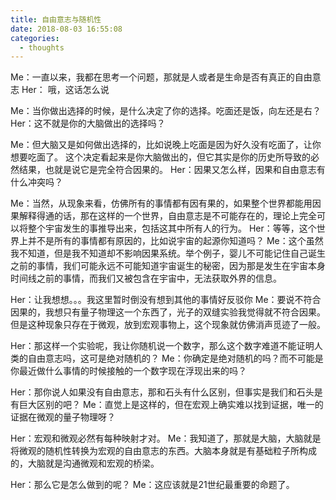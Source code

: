 ```yaml
---
title: 自由意志与随机性
date: 2018-08-03 16:55:08
categories:
  - thoughts
---
```


Me：一直以来，我都在思考一个问题，那就是人或者是生命是否有真正的自由意志
Her： 哦，这话怎么说
<!--more-->
Me：当你做出选择的时候，是什么决定了你的选择。吃面还是饭，向左还是右？
Her：这不就是你的大脑做出的选择吗？

Me：但大脑又是如何做出选择的，比如说晚上吃面是因为好久没有吃面了，让你想要吃面了。
	这个决定看起来是你大脑做出的，但它其实是你的历史所导致的必然结果，也就是说它是完全符合因果的。
Her：因果又怎么样，因果和自由意志有什么冲突吗？

Me：当然，从现象来看，仿佛所有的事情都有因有果的，如果整个世界都能用因果解释得通的话，那在这样的一个世界，自由意志是不可能存在的，理论上完全可以将整个宇宙发生的事推导出来，包括这其中所有人的行为。
Her：等等，这个世界上并不是所有的事情都有原因的，比如说宇宙的起源你知道吗？
Me：这个虽然我不知道，但是我不知道却不影响因果系统。举个例子，婴儿不可能记住自己诞生之前的事情，我们可能永远不可能知道宇宙诞生的秘密，因为那是发生在宇宙本身时间线之前的事情，而我们又被包含在宇宙中，无法获取外界的信息。

Her：让我想想。。。我这里暂时倒没有想到其他的事情好反驳你
Me：要说不符合因果的，我想只有量子物理这一个东西了，光子的双缝实验我觉得就不符合因果。但是这种现象只存在于微观，放到宏观事物上，这个现象就仿佛消声觅迹了一般。

Her：那这样一个实验呢，我让你随机说一个数字，那么这个数字难道不能证明人类的自由意志吗，这可是绝对随机的？
Me：你确定是绝对随机的吗？而不可能是你最近做什么事情的时候接触的一个数字现在浮现出来的吗？

Her：那你说人如果没有自由意志，那和石头有什么区别，但事实是我们和石头是有巨大区别的吧？
Me：直觉上是这样的，但在宏观上确实难以找到证据，唯一的证据在微观的量子物理呀？

Her：宏观和微观必然有每种映射才对。
Me：我知道了，那就是大脑，大脑就是将微观的随机性转换为宏观的自由意志的东西。大脑本身就是有基础粒子所构成的，大脑就是沟通微观和宏观的桥梁。

Her：那么它是怎么做到的呢？
Me：这应该就是21世纪最重要的命题了。